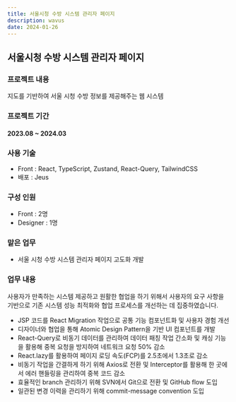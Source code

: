```yaml
---
title: 서울시청 수방 시스템 관리자 페이지
description: wavus
date: 2024-01-26
---
```


## 서울시청 수방 시스템 관리자 페이지

### 프로젝트 내용

지도를 기반하여 서울 시청 수방 정보를 제공해주는 웹 시스템

### 프로젝트 기간

#### 2023.08 ~ 2024.03

### 사용 기술

- Front : React, TypeScript, Zustand, React-Query, TailwindCSS
- 배포 : Jeus

### 구성 인원
- Front : 2명
- Designer : 1명

### 맡은 업무
- 서울 시청 수방 시스템 관리자 페이지 고도화 개발
  
### 업무 내용
사용자가 만족하는 시스템 제공하고 원활한 협업을 하기 위해서 사용자의 요구 사항을 기반으로 기존 시스템 성능 최적화와 협업 프로세스를 개선하는 데 집중하였습니다.

- JSP 코드를 React Migration 작업으로 공통 기능 컴포넌트화 및 사용자 경험 개선
- 디자이너와 협업을 통해 Atomic Design Pattern을 기반 UI 컴포넌트를 개발
- React-Query로 비동기 데이터를 관리하여 데이터 패칭 작업 간소화 및 캐싱 기능을 활용해 중복 요청을 방지하여 네트워크 요청 50% 감소
- React.lazy를 활용하여 페이지 로딩 속도(FCP)를 2.5초에서 1.3초로 감소
- 비동기 작업을 간결하게 하기 위해 Axios로 전환 및 Interceptor를 활용해 한 곳에서 에러 핸들링을 관리하여 중복 코드 감소
- 효율적인 branch 관리하기 위해 SVN에서 Git으로 전환 및 GitHub flow 도입
- 일관된 변경 이력을 관리하기 위해 commit-message convention 도입
